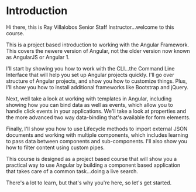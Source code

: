 # Introduction
Hi there, this is Ray Villalobos Senior Staff Instructor...welcome to this course.

This is a project based introduction to working with the Angular Framework. This covers the newere version of Angular, not the older version now known as AngularJS or Angular 1.

I'll start by showing you how to work with the CLI...the Command Line Interface that will help you set up Angular projects quickly. I'll go over structure of Angular projects, and show you how to customize things. Plus, I'll show you how to install additional frameworks like Bootstrap and jQuery.

Next, well take a look at working with templates in Angular, including showing how you can bind data as well as events, which allow you to handle click events in your applications. We'll take a look at properties and the more advanced two way data-binding that's available for form elements.

Finally, I'll show you how to use Lifecycle methods to import external JSON documents and working with multiple components, which includes learning to pass data between components and sub-components. I'll also show you how to filter content using custom pipes.

This course is designed as a project based course that will show you a practical way to use Angular by building a component based application that takes care of a common task...doing a live search.

There's a lot to learn, but that's why you're here, so let's get started.
